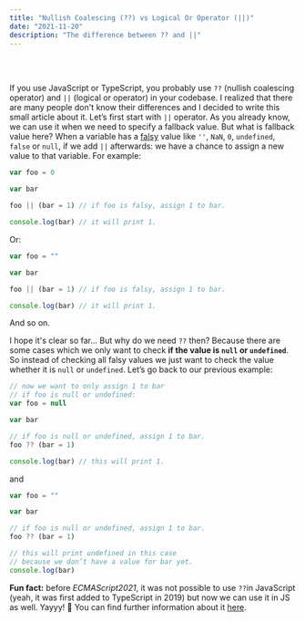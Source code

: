 ```yaml
---
title: "Nullish Coalescing (??) vs Logical Or Operator (||)"
date: "2021-11-20"
description: "The difference between ?? and ||"
---
```


<br>
<br>

If you use JavaScript or TypeScript, you probably use `??` (nullish coalescing operator) and `||` (logical or operator) in your codebase. I realized that there are many people don't know their differences and I decided to write this small article about it. Let’s first start with `||` operator. As you already know, we can use it when we need to specify a fallback value. But what is fallback value here? When a variable has a <a href="https://developer.mozilla.org/en-US/docs/Glossary/Falsy" target="_blank">falsy</a> value like `''`, `NaN`, `0`, `undefined`, `false` or `null`, if we add `||` afterwards: we have a chance to assign a new value to that variable. For example:

```js
var foo = 0

var bar

foo || (bar = 1) // if foo is falsy, assign 1 to bar.

console.log(bar) // it will print 1.
```

Or:

```js
var foo = ""

var bar

foo || (bar = 1) // if foo is falsy, assign 1 to bar.

console.log(bar) // it will print 1.
```

And so on.

I hope it's clear so far... But why do we need `??` then? Because there are some cases which we only want to check **if the value is `null` or `undefined`**. So instead of checking all falsy values we just want to check the value whether it is `null` or `undefined`. Let’s go back to our previous example:

```js
// now we want to only assign 1 to bar
// if foo is null or undefined:
var foo = null

var bar

// if foo is null or undefined, assign 1 to bar.
foo ?? (bar = 1)

console.log(bar) // this will print 1.
```

and

```js
var foo = ""

var bar

// if foo is null or undefined, assign 1 to bar.
foo ?? (bar = 1)

// this will print undefined in this case
// because we don’t have a value for bar yet.
console.log(bar)
```

**Fun fact:** before _ECMAScript2021_, it was not possible to use `??`in JavaScript (yeah, it was first added to TypeScript in 2019) but now we can use it in JS as well. Yayyy! 🎉 You can find further information about it [here](https://developer.mozilla.org/en-US/docs/Web/JavaScript/Reference/Operators/Nullish_coalescing_operator).
<br>
<br>
